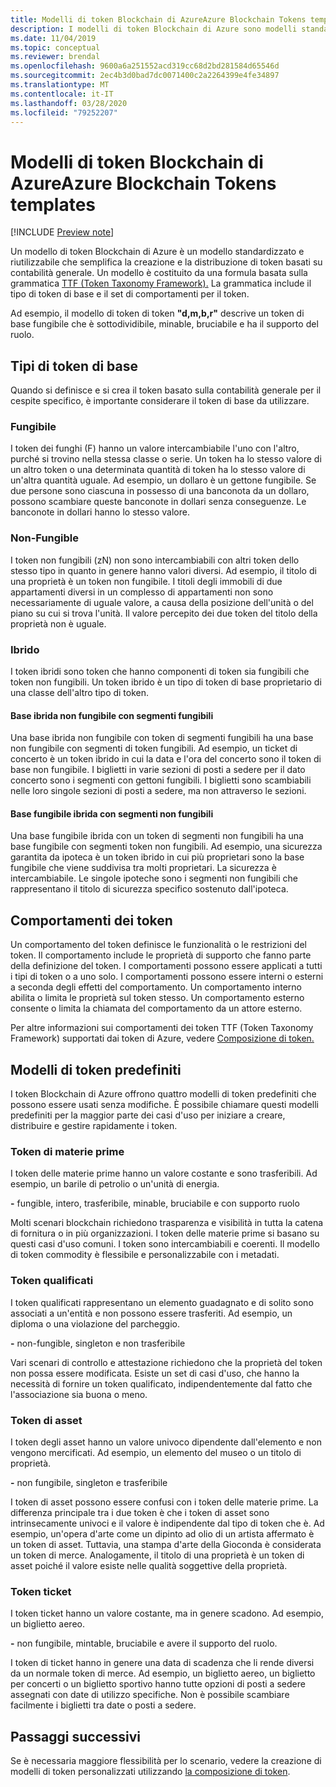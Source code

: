 ```yaml
---
title: Modelli di token Blockchain di AzureAzure Blockchain Tokens templates
description: I modelli di token Blockchain di Azure sono modelli standardizzati e riutilizzabili che semplificano la creazione e la distribuzione di token basati su contabilità generale.
ms.date: 11/04/2019
ms.topic: conceptual
ms.reviewer: brendal
ms.openlocfilehash: 9600a6a251552acd319cc68d2bd281584d65546d
ms.sourcegitcommit: 2ec4b3d0bad7dc0071400c2a2264399e4fe34897
ms.translationtype: MT
ms.contentlocale: it-IT
ms.lasthandoff: 03/28/2020
ms.locfileid: "79252207"
---
```

# <a name="azure-blockchain-tokens-templates"></a>Modelli di token Blockchain di AzureAzure Blockchain Tokens templates

[!INCLUDE [Preview note](./includes/preview.md)]

Un modello di token Blockchain di Azure è un modello standardizzato e riutilizzabile che semplifica la creazione e la distribuzione di token basati su contabilità generale. Un modello è costituito da una formula basata sulla grammatica [TTF (Token Taxonomy Framework).](overview.md#token-taxonomy-framework) La grammatica include il tipo di token di base e il set di comportamenti per il token.  

Ad esempio, il modello di token di token **"d,m,b,r"** descrive un token di base fungibile che è sottodividibile, minable, bruciabile e ha il supporto del ruolo.
  
## <a name="base-token-types"></a>Tipi di token di base

Quando si definisce e si crea il token basato sulla contabilità generale per il cespite specifico, è importante considerare il token di base da utilizzare.

### <a name="fungible"></a>Fungibile

I token dei funghi (F) hanno un valore intercambiabile l'uno con l'altro, purché si trovino nella stessa classe o serie. Un token ha lo stesso valore di un altro token o una determinata quantità di token ha lo stesso valore di un'altra quantità uguale. Ad esempio, un dollaro è un gettone fungibile. Se due persone sono ciascuna in possesso di una banconota da un dollaro, possono scambiare queste banconote in dollari senza conseguenze. Le banconote in dollari hanno lo stesso valore. 

### <a name="non-fungible"></a>Non-Fungible

I token non fungibili (zN) non sono intercambiabili con altri token dello stesso tipo in quanto in genere hanno valori diversi. Ad esempio, il titolo di una proprietà è un token non fungibile. I titoli degli immobili di due appartamenti diversi in un complesso di appartamenti non sono necessariamente di uguale valore, a causa della posizione dell'unità o del piano su cui si trova l'unità. Il valore percepito dei due token del titolo della proprietà non è uguale.

### <a name="hybrid"></a>Ibrido

I token ibridi sono token che hanno componenti di token sia fungibili che token non fungibili. Un token ibrido è un tipo di token di base proprietario di una classe dell'altro tipo di token.

#### <a name="hybrid-non-fungible-base-with-fungible-segments"></a>Base ibrida non fungibile con segmenti fungibili

Una base ibrida non fungibile con token di segmenti fungibili ha una base non fungibile con segmenti di token fungibili.
Ad esempio, un ticket di concerto è un token ibrido in cui la data e l'ora del concerto sono il token di base non fungibile. I biglietti in varie sezioni di posti a sedere per il dato concerto sono i segmenti con gettoni fungibili. I biglietti sono scambiabili nelle loro singole sezioni di posti a sedere, ma non attraverso le sezioni.

#### <a name="hybrid-fungible-base-with-non-fungible-segments"></a>Base fungibile ibrida con segmenti non fungibili

Una base fungibile ibrida con un token di segmenti non fungibili ha una base fungibile con segmenti token non fungibili. Ad esempio, una sicurezza garantita da ipoteca è un token ibrido in cui più proprietari sono la base fungibile che viene suddivisa tra molti proprietari. La sicurezza è intercambiabile. Le singole ipoteche sono i segmenti non fungibili che rappresentano il titolo di sicurezza specifico sostenuto dall'ipoteca.

## <a name="token-behaviors"></a>Comportamenti dei token

Un comportamento del token definisce le funzionalità o le restrizioni del token. Il comportamento include le proprietà di supporto che fanno parte della definizione del token. I comportamenti possono essere applicati a tutti i tipi di token o a uno solo. I comportamenti possono essere interni o esterni a seconda degli effetti del comportamento. Un comportamento interno abilita o limita le proprietà sul token stesso. Un comportamento esterno consente o limita la chiamata del comportamento da un attore esterno.

Per altre informazioni sui comportamenti dei token TTF (Token Taxonomy Framework) supportati dai token di Azure, vedere [Composizione di token.](composability.md)

## <a name="pre-built-token-templates"></a>Modelli di token predefiniti

I token Blockchain di Azure offrono quattro modelli di token predefiniti che possono essere usati senza modifiche. È possibile chiamare questi modelli predefiniti per la maggior parte dei casi d'uso per iniziare a creare, distribuire e gestire rapidamente i token.

### <a name="commodity-tokens"></a>Token di materie prime

I token delle materie prime hanno un valore costante e sono trasferibili. Ad esempio, un barile di petrolio o un'unità di energia.

**-** fungible, intero, trasferibile, minable, bruciabile e con supporto ruolo

Molti scenari blockchain richiedono trasparenza e visibilità in tutta la catena di fornitura o in più organizzazioni. I token delle materie prime si basano su questi casi d'uso comuni. I token sono intercambiabili e coerenti. Il modello di token commodity è flessibile e personalizzabile con i metadati.

### <a name="qualified-tokens"></a>Token qualificati

I token qualificati rappresentano un elemento guadagnato e di solito sono associati a un'entità e non possono essere trasferiti. Ad esempio, un diploma o una violazione del parcheggio.

**-** non-fungible, singleton e non trasferibile

Vari scenari di controllo e attestazione richiedono che la proprietà del token non possa essere modificata. Esiste un set di casi d'uso, che hanno la necessità di fornire un token qualificato, indipendentemente dal fatto che l'associazione sia buona o meno.

### <a name="asset-tokens"></a>Token di asset

I token degli asset hanno un valore univoco dipendente dall'elemento e non vengono mercificati. Ad esempio, un elemento del museo o un titolo di proprietà.

**-** non fungibile, singleton e trasferibile

I token di asset possono essere confusi con i token delle materie prime. La differenza principale tra i due token è che i token di asset sono intrinsecamente univoci e il valore è indipendente dal tipo di token che è. Ad esempio, un'opera d'arte come un dipinto ad olio di un artista affermato è un token di asset. Tuttavia, una stampa d'arte della Gioconda è considerata un token di merce. Analogamente, il titolo di una proprietà è un token di asset poiché il valore esiste nelle qualità soggettive della proprietà.

### <a name="ticket-tokens"></a>Token ticket

I token ticket hanno un valore costante, ma in genere scadono. Ad esempio, un biglietto aereo.

**-** non fungibile, mintable, bruciabile e avere il supporto del ruolo.

I token di ticket hanno in genere una data di scadenza che li rende diversi da un normale token di merce. Ad esempio, un biglietto aereo, un biglietto per concerti o un biglietto sportivo hanno tutte opzioni di posti a sedere assegnati con date di utilizzo specifiche. Non è possibile scambiare facilmente i biglietti tra date o posti a sedere.

## <a name="next-steps"></a>Passaggi successivi

Se è necessaria maggiore flessibilità per lo scenario, vedere la creazione di modelli di token personalizzati utilizzando [la composizione di token](composability.md).
